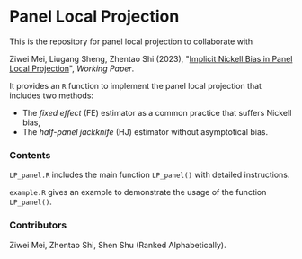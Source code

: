 # Panel Local Projection
This is the repository for panel local projection to collaborate with

Ziwei Mei, Liugang Sheng, Zhentao Shi (2023), "[Implicit Nickell Bias in Panel Local Projection](https://arxiv.org/abs/2302.13455)", _Working Paper_. 

It provides an `R` function to implement the panel local projection that includes two methods: 

- The _fixed effect_ (FE) estimator as a common practice that suffers Nickell bias, 
- The _half-panel jackknife_ (HJ) estimator without asymptotical bias.  



### Contents  

 `LP_panel.R` includes the main function `LP_panel()` with detailed instructions. 

`example.R` gives an example to demonstrate the usage of the function `LP_panel()`.



### Contributors 

Ziwei Mei, Zhentao Shi, Shen Shu (Ranked Alphabetically). 